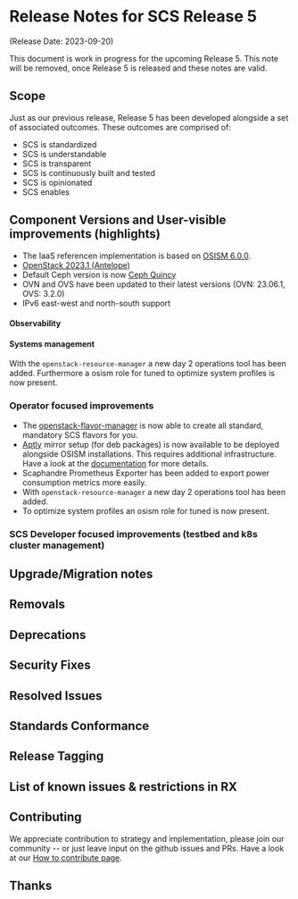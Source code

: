# Release Notes for SCS Release 5
(Release Date: 2023-09-20)

This document is work in progress for the upcoming Release 5.
This note will be removed, once Release 5 is released and these notes are valid.

## Scope

Just as our previous release, Release 5 has been developed alongside a set of associated outcomes.
These outcomes are comprised of:

* SCS is standardized
* SCS is understandable
* SCS is transparent
* SCS is continuously built and tested
* SCS is opinionated
* SCS enables

## Component Versions and User-visible improvements (highlights)

* The IaaS referencen implementation is based on [OSISM 6.0.0](https://release.osism.tech/notes/6.0.0.html).
* [OpenStack 2023.1 (Antelope)](https://releases.openstack.org/antelope/highlights.html)
* Default Ceph version is now [Ceph Quincy](https://docs.ceph.com/en/reef/releases/quincy/#v17-2-5-quincy)
* OVN and OVS have been updated to their latest versions (OVN: 23.06.1, OVS: 3.2.0)
* IPv6 east-west and north-south support

#### Observability


#### Systems management

With the `openstack-resource-manager` a new day 2 operations tool has been added.
Furthermore a osism role for tuned to optimize system profiles is now present.


### Operator focused improvements

* The [openstack-flavor-manager](https://github.com/osism/openstack-flavor-manager) is now able to create all standard, mandatory SCS flavors for you.
* [Aptly](https://github.com/osism/helm-charts/tree/gh-pages/aptly) mirror setup (for deb packages) is now available to be deployed alongside OSISM installations. This requires additional infrastructure. Have a look at the [documentation](https://github.com/osism/docs/tree/main/docs/operations/external_services/aptly_external.md) for more details.
* Scaphandre Prometheus Exporter has been added to export power consumption metrics more easily.
* With `openstack-resource-manager` a new day 2 operations tool has been added.
* To optimize system profiles an osism role for tuned is now present.

### SCS Developer focused improvements (testbed and k8s cluster management)

## Upgrade/Migration notes

## Removals

## Deprecations

## Security Fixes

## Resolved Issues

## Standards Conformance

## Release Tagging

## List of known issues & restrictions in RX

## Contributing

We appreciate contribution to strategy and implementation, please join
our community -- or just leave input on the github issues and PRs.
Have a look at our [How to contribute page](https://scs.community/contribute/).

## Thanks
